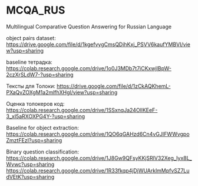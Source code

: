 # MCQA_RUS
Multilingual Comparative Question Answering for Russian Language

object pairs dataset: https://drive.google.com/file/d/1kgefvygCmsQDihKxj_PSVV6kaufYMBVI/view?usp=sharing

baseline тетрадка: https://colab.research.google.com/drive/1o0J3MDb7t7iCKxwjIBpW-2czXrSLdW7-?usp=sharing

Тексты для Толоки: https://drive.google.com/file/d/1zCkAQKhemL-PXaQvZOXgM1a2mlfhXHgl/view?usp=sharing

Оценка толокеров код: https://colab.research.google.com/drive/1SSxnqJa24OllKEeF-3_xI5aRXOXPG4Y-?usp=sharing

Baseline for object extraction: https://colab.research.google.com/drive/1QO6qGAHzd6Cn4vGJIFWWvgpoZmztFEzI?usp=sharing

Binary question classification: https://colab.research.google.com/drive/1J8Gw9QFsyKKjSRlV32Xeg_Iyx8L_Wvwc?usp=sharing
https://colab.research.google.com/drive/1R33fkqp4jDjWUArklmMpfvSZ7LudVEtK?usp=sharing
